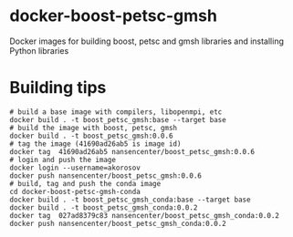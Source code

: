 # docker-boost-petsc-gmsh
Docker images for building boost, petsc and gmsh libraries and installing Python libraries

# Building tips
```
# build a base image with compilers, libopenmpi, etc
docker build . -t boost_petsc_gmsh:base --target base
# build the image with boost, petsc, gmsh
docker build . -t boost_petsc_gmsh:0.0.6
# tag the image (41690ad26ab5 is image id)
docker tag  41690ad26ab5 nansencenter/boost_petsc_gmsh:0.0.6
# login and push the image
docker login --username=akorosov
docker push nansencenter/boost_petsc_gmsh:0.0.6
# build, tag and push the conda image
cd docker-boost-petsc-gmsh-conda
docker build . -t boost_petsc_gmsh_conda:base --target base
docker build . -t boost_petsc_gmsh_conda:0.0.2
docker tag  027ad8379c83 nansencenter/boost_petsc_gmsh_conda:0.0.2
docker push nansencenter/boost_petsc_gmsh_conda:0.0.2
```
